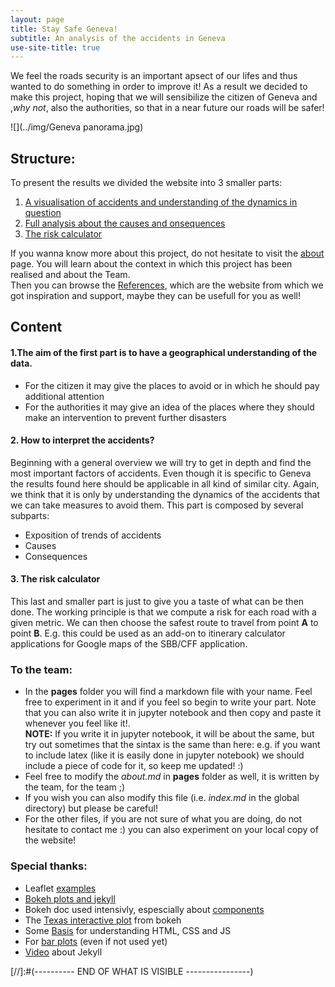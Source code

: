```yaml
---
layout: page
title: Stay Safe Geneva!
subtitle: An analysis of the accidents in Geneva
use-site-title: true
---
```




We feel the roads security is an important apsect of our lifes and thus wanted to do something in order to improve it! As a result we decided to make this project, hoping that we will sensibilize the citizen of Geneva and ,_why not_, also the authorities, so that in a near future our roads will be safer!  

![](../img/Geneva panorama.jpg)

## Structure:

To present the results we divided the website into 3 smaller parts:
1. [A visualisation of accidents and understanding of the dynamics in question](https://www.google.ch)
2. [Full analysis about the causes and onsequences](https://www.google.ch)
3. [The risk calculator](https://www.google.ch) 

If you wanna know more about this project, do not hesitate to visit the [about](https://www.google.ch) page. You will learn about the context in which this project has been realised and about the Team.  
Then you can browse the [References](https://www.google.ch), which are the website from which we got inspiration and support, maybe they can be usefull for you as well!

## Content

#### 1.The aim of the first part is to have a geographical understanding of the data. 
* For the citizen it may give the places to avoid or in which he should pay additional attention
* For the authorities it may give an idea of the places where they should make an intervention to prevent further disasters


#### 2. How to interpret the accidents?
Beginning with a general overview we will try to get in depth and find the most important factors of accidents. Even though it is specific to Geneva the results found here should be applicable in all kind of similar city. Again, we think that it is only by understanding the dynamics of the accidents that we can take measures to avoid them.
This part is composed by several subparts:
* Exposition of trends of accidents
* Causes
* Consequences

#### 3. The risk calculator

This last and smaller part is just to give you a taste of what can be then done. The working principle is that we compute a risk for each road with a given metric. We can then choose the safest route to travel from point **A** to point **B**. E.g. this could be used as an add-on to itinerary calculator applications for Google maps of the SBB/CFF application.


### To the team:
- In the **pages** folder you will find a markdown file with your name. Feel free to experiment in it and if you feel so begin to write your part. Note that you can also write it in jupyter notebook and then copy and paste it whenever you feel like it!.  
**NOTE:** If you write it in jupyter notebook, it will be about the same, but try out sometimes that the sintax is the same than here: e.g. if you want to include latex (like it is easily done in jupyter notebook) we should include a piece of code for it, so keep me updated! :)
- Feel free to modify the _about.md_ in **pages** folder as well, it is written by the team, for the team ;)
- If you wish you can also modify this file (i.e. _index.md_ in the global directory) but please be careful!
- For the other files, if you are not sure of what you are doing, do not hesitate to contact me :) you can also experiment on your local copy of the website!  

### Special thanks:

- Leaflet [examples](http://leafletjs.com/examples.html)
- [Bokeh plots and jekyll](https://briancaffey.github.io/2017/01/23/bokeh-plots-on-jekyll.html)  
- Bokeh doc used intensivly, espescially about [components](http://bokeh.pydata.org/en/latest/docs/user_guide/embed.html#components)  
- The [Texas interactive plot](https://bokeh.pydata.org/en/latest/docs/gallery/texas.html) from bokeh
- Some [Basis](https://www.w3schools.com/html/html_css.asp) for understanding HTML, CSS and JS
- For [bar plots](https://scrimba.com/p/pEKMsN/cast-1953) (even if not used yet)
- [Video](https://www.youtube.com/watch?v=SWVjQsvQocA) about Jekyll




[//]:#(---------- END OF WHAT IS VISIBLE ----------------)



